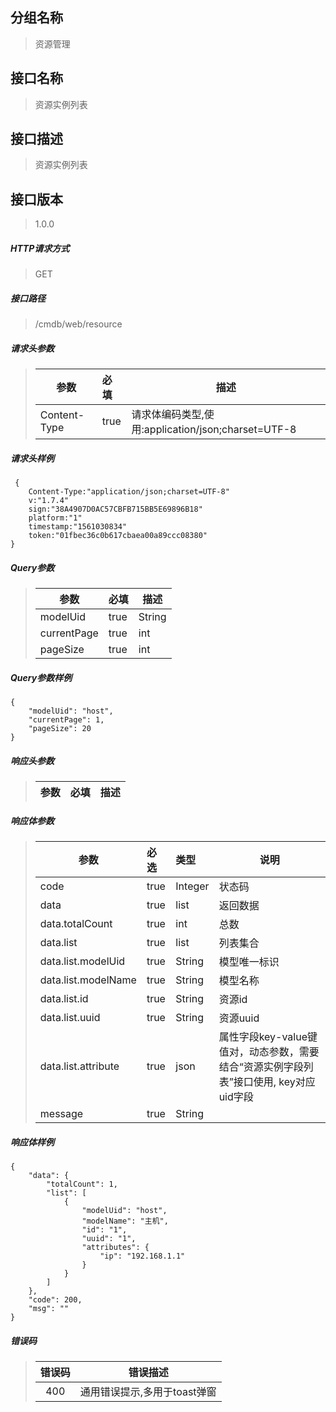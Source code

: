 ## 分组名称
> 资源管理

## 接口名称
> 资源实例列表

## 接口描述
> 资源实例列表

## 接口版本

> 1.0.0

##### HTTP请求方式

> GET

##### 接口路径
> /cmdb/web/resource

##### 请求头参数
> | 参数       | 必填 | 描述            |
> | ---------- | :--- |  --------------- |
> | Content-Type |true|请求体编码类型,使用:application/json;charset=UTF-8|

##### 请求头样例
```
 {
    Content-Type:"application/json;charset=UTF-8"
    v:"1.7.4"
    sign:"38A4907D0AC57CBFB715BB5E69896B18"
    platform:"1"
    timestamp:"1561030834"
    token:"01fbec36c0b617cbaea00a89ccc08380"
}
```

##### Query参数
> | 参数       | 必填 | 描述            |
> | ---------- | :--- |  --------------- |
> | modelUid |true|String|模型唯一标识|
> | currentPage |true|int|当前页数|
> | pageSize |true|int|每页大小|


##### Query参数样例
```
{
    "modelUid": "host",
    "currentPage": 1,
    "pageSize": 20
}
```

##### 响应头参数
> | 参数       | 必填 | 描述            |
> | ---------- | :--- |  --------------- |

##### 响应体参数
> | 参数       | 必选 | 类型 | 说明            |
> | ---------- | :--- | :--- | --------------- |
> | code |true|Integer|状态码|
> | data |true|list|返回数据|
> | data.totalCount |true|int|总数|
> | data.list |true|list|列表集合|
> | data.list.modelUid |true|String|模型唯一标识|
> | data.list.modelName |true|String|模型名称|
> | data.list.id |true|String|资源id|
> | data.list.uuid |true|String|资源uuid|
> | data.list.attribute |true|json|属性字段key-value键值对，动态参数，需要结合“资源实例字段列表”接口使用, key对应uid字段|
> | message |true|String| |


##### 响应体样例
```
{
    "data": {
        "totalCount": 1,
        "list": [
            {
                "modelUid": "host",
                "modelName": "主机",
                "id": "1",
                "uuid": "1",
                "attributes": {
                    "ip": "192.168.1.1"
                }
            }
        ]
    },
    "code": 200,
    "msg": ""
}
```
##### 错误码
> | 错误码      |错误描述|
> | :----------: | :---------------: |
> | 400 |通用错误提示,多用于toast弹窗|
